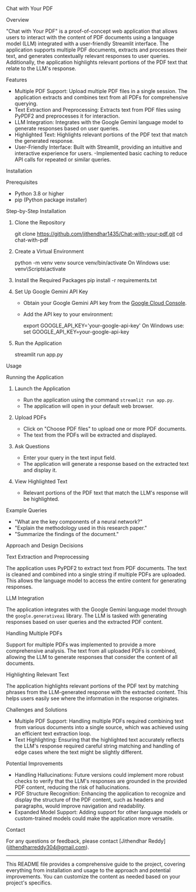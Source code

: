 
 Chat with Your PDF

 Overview

"Chat with Your PDF" is a proof-of-concept web application that allows users to interact with the content of PDF documents using a language model (LLM) integrated with a user-friendly Streamlit interface. The application supports multiple PDF documents, extracts and processes their text, and generates contextually relevant responses to user queries. Additionally, the application highlights relevant portions of the PDF text that relate to the LLM's response.

 Features

- Multiple PDF Support: Upload multiple PDF files in a single session. The application extracts and combines text from all PDFs for comprehensive querying.
- Text Extraction and Preprocessing: Extracts text from PDF files using PyPDF2 and preprocesses it for interaction.
- LLM Integration: Integrates with the Google Gemini language model to generate responses based on user queries.
- Highlighted Text: Highlights relevant portions of the PDF text that match the generated response.
- User-Friendly Interface: Built with Streamlit, providing an intuitive and interactive experience for users.
-Implemented basic caching to reduce API calls for repeated or similar queries.

 Installation

 Prerequisites

- Python 3.8 or higher
- pip (Python package installer)

 Step-by-Step Installation

1. Clone the Repository
 
   git clone https://github.com/jithendhar1435/Chat-with-your-pdf.git
   cd chat-with-pdf
 

2. Create a Virtual Environment
   
   python -m venv venv
   source venv/bin/activate    On Windows use: venv\Scripts\activate
  

3. Install the Required Packages
  	pip install -r requirements.txt
  

4. Set Up Google Gemini API Key
   - Obtain your Google Gemini API key from the [Google Cloud Console](https://console.cloud.google.com/).

   - Add the API key to your environment:
     
     export GOOGLE_API_KEY='your-google-api-key'    On Windows use: set GOOGLE_API_KEY=your-google-api-key
    

5. Run the Application
  
   streamlit run app.py
   

 Usage

 Running the Application

1. Launch the Application
   - Run the application using the command `streamlit run app.py`.
   - The application will open in your default web browser.

2. Upload PDFs
   - Click on "Choose PDF files" to upload one or more PDF documents.
   - The text from the PDFs will be extracted and displayed.

3. Ask Questions
   - Enter your query in the text input field.
   - The application will generate a response based on the extracted text and display it.

4. View Highlighted Text
   - Relevant portions of the PDF text that match the LLM's response will be highlighted.







 Example Queries

- "What are the key components of a neural network?"
- "Explain the methodology used in this research paper."
- "Summarize the findings of the document."

 Approach and Design Decisions

 Text Extraction and Preprocessing

The application uses PyPDF2 to extract text from PDF documents. The text is cleaned and combined into a single string if multiple PDFs are uploaded. This allows the language model to access the entire content for generating responses.

 LLM Integration

The application integrates with the Google Gemini language model through the `google.generativeai` library. The LLM is tasked with generating responses based on user queries and the extracted PDF content.

 Handling Multiple PDFs

Support for multiple PDFs was implemented to provide a more comprehensive analysis. The text from all uploaded PDFs is combined, allowing the LLM to generate responses that consider the content of all documents.

 Highlighting Relevant Text

The application highlights relevant portions of the PDF text by matching phrases from the LLM-generated response with the extracted content. This helps users easily see where the information in the response originates.

 Challenges and Solutions

- Multiple PDF Support: Handling multiple PDFs required combining text from various documents into a single source, which was achieved using an efficient text extraction loop.
- Text Highlighting: Ensuring that the highlighted text accurately reflects the LLM's response required careful string matching and handling of edge cases where the text might be slightly different.



 Potential Improvements

- Handling Hallucinations: Future versions could implement more robust checks to verify that the LLM's responses are grounded in the provided PDF content, reducing the risk of hallucinations.
- PDF Structure Recognition: Enhancing the application to recognize and display the structure of the PDF content, such as headers and paragraphs, would improve navigation and readability.
- Expanded Model Support: Adding support for other language models or custom-trained models could make the application more versatile.


 Contact

For any questions or feedback, please contact 
[Jithendhar Reddy]
(jithendharreddy304@gmail.com).

---

This README file provides a comprehensive guide to the project, covering everything from installation and usage to the approach and potential improvements. You can customize the content as needed based on your project's specifics.


